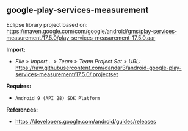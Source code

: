 ## google-play-services-measurement

Eclipse library project based on:<br/>
https://maven.google.com/com/google/android/gms/play-services-measurement/17.5.0/play-services-measurement-17.5.0.aar

**Import:**
- _File > Import... > Team > Team Project Set > URL:_<br/>
  https://raw.githubusercontent.com/dandar3/android-google-play-services-measurement/17.5.0/.projectset

**Requires:**
- `Android 9 (API 28) SDK Platform`

**References:**
- https://developers.google.com/android/guides/releases